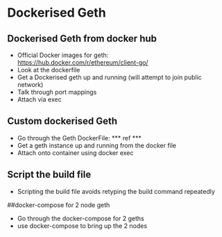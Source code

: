 # Dockerised Geth


## Dockerised Geth from docker hub

* Official Docker images for geth: https://hub.docker.com/r/ethereum/client-go/
* Look at the dockerfile
* Get a Dockerised geth up and running (will attempt to join public network)
* Talk through port mappings
* Attach via exec


## Custom dockerised Geth

* Go through the Geth DockerFile: *** ref ***
* Get a geth instance up and running from the docker file
* Attach onto container using docker exec

## Script the build file

* Scripting the build file avoids retyping the build command repeatedly

##docker-compose for 2 node geth

* Go through the docker-compose for 2 geths
* use docker-compose to bring up the 2 nodes

